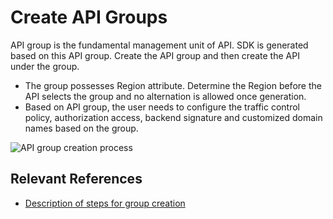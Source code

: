 # Create API Groups

API group is the fundamental management unit of API. SDK is generated based on this API group. Create the API group and then create the API under the group.
- The group possesses Region attribute. Determine the Region before the API selects the group and no alternation is allowed once generation.
- Based on API group, the user needs to configure the traffic control policy, authorization access, backend signature and customized domain names based on the group.

![API group creation process](https://github.com/jdcloudcom/cn/blob/edit/image/Internet-Middleware/API-Gateway/flow-createApiGroup.png)



## Relevant References

- [Description of steps for group creation](../Operation-Guide/Create-APIGroup/Create-APIGroup.md)
          



